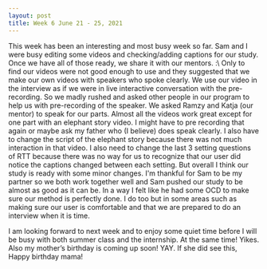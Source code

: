 ```yaml
---
layout: post
title: Week 6 June 21 - 25, 2021
---
```


This week has been an interesting and most busy week so far. Sam and I were busy editing some videos and checking/adding captions for our study. Once we have all of those ready, we share it with our mentors. :\ Only to find our videos were not good enough to use and they suggested that we make our own videos with speakers who spoke clearly. We use our video in the interview as if we were in live interactive conversation with the pre-recording. So we madly rushed and asked other people in our program to help us with pre-recording of the speaker. We asked Ramzy and Katja (our mentor) to speak for our parts. Almost all the videos work great except for one part with an elephant story video. I might have to pre recording that again or maybe ask my father who (I believe) does speak clearly. I also have to change the script of the elephant story because there was not much interaction in that video. I also need to change the last 3 setting questions of RTT because there was no way for us to recognize that our user did notice the captions changed between each setting. But overall I think our study is ready with some minor changes. I'm thankful for Sam to be my partner so we both work together well and Sam pushed our study to be almost as good as it can be. In a way I felt like he had some OCD to make sure our method is perfectly done. I do too but in some areas such as making sure our user is comfortable and that we are prepared to do an interview when it is time. 


I am looking forward to next week and to enjoy some quiet time before I will be busy with both summer class and the internship. At the same time! Yikes. Also my mother’s birthday is coming up soon! YAY. If she did see this, Happy birthday mama!
